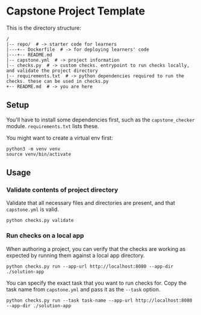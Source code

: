 # Capstone Project Template

This is the directory structure:

```
/
|-- repo/  # -> starter code for learners
|---+-- Dockerfile  # -> for deploying learners' code
|---+-- README.md
|-- capstone.yml  # -> project information
|-- checks.py  # -> custom checks. entrypoint to run checks locally, and validate the project directory
|-- requirements.txt  # -> python dependencies required to run the checks. these can be used in checks.py
+-- README.md  # -> you are here
```

## Setup

You'll have to install some dependencies first, such as the `capstone_checker` module.
`requirements.txt` lists these.

You might want to create a virtual env first:

```
python3 -m venv venv
source venv/bin/activate
```

## Usage

### Validate contents of project directory

Validate that all necessary files and directories are present, and that `capstone.yml` is valid.

```
python checks.py validate
```

### Run checks on a local app

When authoring a project, you can verify that the checks are working as expected by running them against a local
app directory.

```
python checks.py run --app-url http://localhost:8080 --app-dir ./solution-app
```

You can specify the exact task that you want to run checks for. Copy the task name from `capstone.yml` and pass it
as the `--task` option.

```
python checks.py run --task task-name --app-url http://localhost:8080 --app-dir ./solution-app
```
